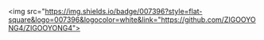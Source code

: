 <img src="https://img.shields.io/badge/007396?style=flat-square&logo=007396&logocolor=white&link="https://github.com/ZIGOOYONG4/ZIGOOYONG4">
